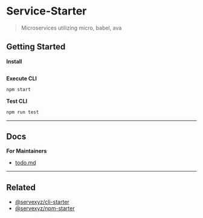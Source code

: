 # Service-Starter

> Microservices utilizing micro, babel, ava

## Getting Started

**Install**

```bash

```

**Execute CLI**

```bash
npm start
```

**Test CLI**

```bash
npm run test
```

---

## Docs

**For Maintainers**

* [todo.md](./docs/todo.md)

---

## Related

* [@servexyz/cli-starter](https://github.com/servexyz/cli-starter)
* [@servexyz/npm-starter](https://github.com/servexyz/npm-starter)
